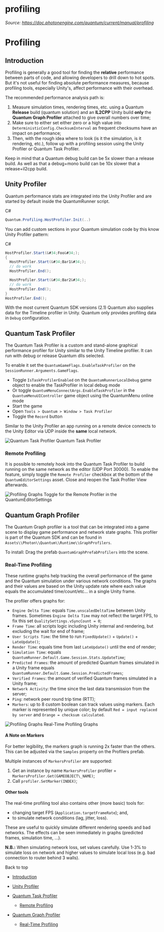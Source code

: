 # profiling

_Source: https://doc.photonengine.com/quantum/current/manual/profiling_

# Profiling

## Introduction

Profiling is generally a good tool for finding the **relative** performance between parts of code, and allowing developers to drill down to hot spots. But it's not useful for finding absolute performance measures, because profiling tools, especially Unity's, affect performance with their overhead.

The recommended performance analysis path is:

1. Measure simulation times, rendering times, etc. using a Quantum **Release** build (quantum solution) and an **IL2CPP** Unity build **only** the **Quantum Graph Profiler** attached to give overall numbers over time;
2. Make sure to either set either zero or a high value into `DeterministicConfig.ChecksumInterval` as frequent checksums have an impact on performance;
3. Then, with the rough idea where to look (is it the simulation, is it rendering, etc.), follow up with a profiling session using the Unity Profiler or Quantum Task Profiler.

Keep in mind that a Quantum debug build can be 5x slower than a release build. As well as that a debug+mono build can be 10x slower that a release+il2cpp build.

## Unity Profiler

Quantum performance stats are integrated into the Unity Profiler and are started by default inside the QuantumRunner script.

C#

```csharp
Quantum.Profiling.HostProfiler.Init(..)

```

You can add custom sections in your Quantum simulation code by this know Unity Profiler pattern:

C#

```csharp
HostProfiler.Start(&#34;Foo&#34;);
{
  HostProfiler.Start(&#34;Bar1&#34;);
  // do work
  HostProfiler.End();

  HostProfiler.Start(&#34;Bar2&#34;);
  // do work
  HostProfiler.End();
}
HostProfiler.End();

```

With the most current Quantum SDK versions (2.1) Quantum also supplies data for the Timeline profiler in Unity. Quantum only provides profiling data in `Debug` configuration.

## Quantum Task Profiler

The Quantum Task Profiler is a custom and stand-alone graphical performance profiler for Unity similar to the Unity Timeline profiler. It can run with debug or release Quantum dlls selected.

To enable it set the `QuantumGameFlags.EnableTaskProfiler` on the `SessionRunner.Arguments.GameFlags`.

- Toggle `IsTaskProfilerEnabled` on the `QuantumRunnerLocalDebug` game object to enable the TaskProfiler in local debug mode
- Or toggle `QuantumMenuConnectArgs.EnableTaskProfiler` in the `QuantumMenuUIController` game object using the QuantumMenu online mode
- Start the game
- Open `Tools > Quantum > Window > Task Profiler`
- Toggle the `Record` button

Similar to the Unity Profiler an app running on a remote device connects to the Unity Editor via UDP inside the **same** local network.

![Quantum Task Profiler](https://doc.photonengine.com/docs/img/quantum/v2/manual/profiler-taskprofiler.png)
Quantum Task Profiler
### Remote Profiling

It is possible to remotely hook into the Quantum Task Profiler to build running on the same network as the editor (UDP Port 30000). To enable the feature, simply toggle the `Remote Profiler` checkbox at the bottom of the `QuantumEditorSettings` asset. Close and reopen the Task Profiler View afterwards.

![Profiling Graphs](https://doc.photonengine.com/docs/img/quantum/v2/manual/profiler-remote-enable.png)
Toggle for the Remote Profiler in the QuantumEditorSettings
## Quantum Graph Profiler

The Quantum Graph profiler is a tool that can be integrated into a game scene to display game performance and network state graphs. This profiler is part of the Quantum SDK and can be found in `Assets\\Photon\\Quantum\\Runtime\\GraphProfilers`.

To install: Drag the prefab `QuantumGraphPrefabProfilers` into the scene.

### Real-Time Profiling

These runtime graphs help tracking the overall performance of the game and the Quantum simulation under various network conditions. The graphs and their values are based on the Unity update rate where each value equals the accumulated time/count/etc... in a single Unity frame.

The profiler offers graphs for:

- `Engine Delta Time`: equals `Time.unscaledDeltaTime` between Unity frames. Sometimes `Engine Delta Time` may not reflect the target FPS, to fix this set `QualitySettings.vSyncCount = 0`;
- `Frame Time`: all scripts logic including Unity internal and rendering, but excluding the wait for end of frame;
- `User Scripts Time`: the time to run `FixedUpdate()` \+ `Update()` \+ `LateUpdate()`;
- `Render Time`: equals time from last `LateUpdate()` until the end of render;
- `Simulation Time`: equals `QuantumRunner.Default.Game.Session.Stats.UpdateTime`;
- `Predicted Frames`: the amount of predicted Quantum frames simulated in a Unity frame equals `QuantumRunner.Default.Game.Session.PredictedFrames`;
- `Verified Frames`: the amount of verified Quantum frames simulated in a Unity frame;
- `Network Activity`: the time since the last data transmission from the server;
- `Ping`: network peer round trip time (RTT);
- `Markers`: up to 8 custom boolean can track values using markers. Each marker is represented by unique color; by default `Red = input replaced by server` and `Orange = checksum calculated`.

![Profiling Graphs](https://doc.photonengine.com/docs/img/quantum/v2/manual/profiler-graph-profiler.png)
Real-Time Profiling Graphs
#### A Note on Markers

For better legibility, the markers graph is running 2x faster than the others. This can be adjusted via the `Samples` property on the Profilers prefab.

Multiple instances of `MarkersProfiler` are supported:

1. Get an instance by name `MarkersProfiler` profiler = `MarkersProfiler.Get(GAMEOBJECT\_NAME)`;
2. Call `profiler.SetMarker(INDEX)`;

#### Other tools

The real-time profiling tool also contains other (more basic) tools for:

- changing target FPS (`Application.targetFrameRate`); and,
- to simulate network conditions (lag, jitter, loss).

These are useful to quickly simulate different rendering speeds and bad networks. The effects can be seen immediately in graphs (predicted frames, simulation time, ...).

**N.B.:** When simulating network loss, set values carefully. Use 1-3% to simulate loss on network and higher values to simulate local loss (e.g. bad connection to router behind 3 walls).

Back to top

- [Introduction](#introduction)
- [Unity Profiler](#unity-profiler)
- [Quantum Task Profiler](#quantum-task-profiler)

  - [Remote Profiling](#remote-profiling)

- [Quantum Graph Profiler](#quantum-graph-profiler)
  - [Real-Time Profiling](#real-time-profiling)